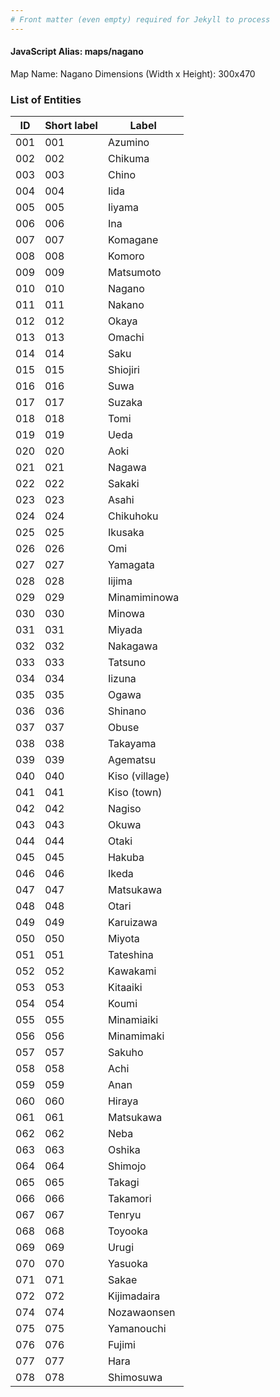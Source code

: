 ```yaml
---
# Front matter (even empty) required for Jekyll to process
---
```


#### JavaScript Alias: maps/nagano

Map Name: Nagano
Dimensions (Width x Height): 300x470





### List of Entities

ID | Short label | Label
---|---|---|
001|001|Azumino
002|002|Chikuma
003|003|Chino
004|004|Iida
005|005|Iiyama
006|006|Ina
007|007|Komagane
008|008|Komoro
009|009|Matsumoto
010|010|Nagano
011|011|Nakano
012|012|Okaya
013|013|Omachi
014|014|Saku
015|015|Shiojiri
016|016|Suwa
017|017|Suzaka
018|018|Tomi
019|019|Ueda
020|020|Aoki
021|021|Nagawa
022|022|Sakaki
023|023|Asahi
024|024|Chikuhoku
025|025|Ikusaka
026|026|Omi
027|027|Yamagata
028|028|Iijima
029|029|Minamiminowa
030|030|Minowa
031|031|Miyada
032|032|Nakagawa
033|033|Tatsuno
034|034|Iizuna
035|035|Ogawa
036|036|Shinano
037|037|Obuse
038|038|Takayama
039|039|Agematsu
040|040|Kiso (village)
041|041|Kiso (town)
042|042|Nagiso
043|043|Okuwa
044|044|Otaki
045|045|Hakuba
046|046|Ikeda
047|047|Matsukawa
048|048|Otari
049|049|Karuizawa
050|050|Miyota
051|051|Tateshina
052|052|Kawakami
053|053|Kitaaiki
054|054|Koumi
055|055|Minamiaiki
056|056|Minamimaki
057|057|Sakuho
058|058|Achi
059|059|Anan
060|060|Hiraya
061|061|Matsukawa
062|062|Neba
063|063|Oshika
064|064|Shimojo
065|065|Takagi
066|066|Takamori
067|067|Tenryu
068|068|Toyooka
069|069|Urugi
070|070|Yasuoka
071|071|Sakae
072|072|Kijimadaira
074|074|Nozawaonsen
075|075|Yamanouchi
076|076|Fujimi
077|077|Hara
078|078|Shimosuwa